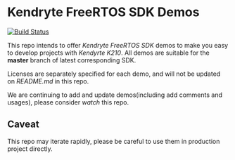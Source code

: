 # Kendryte FreeRTOS SDK Demos

[![Build Status](https://travis-ci.org/kendryte/kendryte-freertos-demo.svg)](https://travis-ci.org/kendryte/kendryte-freertos-demo)

This repo intends to offer *Kendryte FreeRTOS SDK* demos to make you easy to develop projects with *Kendyrte K210*. All demos are suitable for the **master** branch of latest corresponding SDK.

Licenses are separately specified for each demo, and will not be updated on *README.md* in this repo.

We are continuing to add and update demos(including add comments and usages), please consider *watch* this repo.

## Caveat

This repo may iterate rapidly, please be careful to use them in production project directly.
